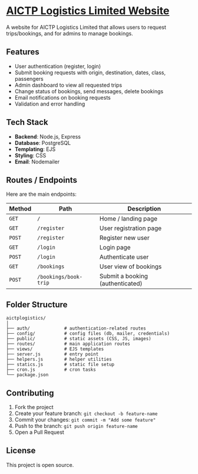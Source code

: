 # [AICTP Logistics Limited Website](https://www.aictp.com.ng)

A website for AICTP Logistics Limited that allows users to request trips/bookings, and for admins to manage bookings.

## Features

- User authentication (register, login)  
- Submit booking requests with origin, destination, dates, class, passengers  
- Admin dashboard to view all requested trips  
- Change status of bookings, send messages, delete bookings  
- Email notifications on booking requests  
- Validation and error handling  

## Tech Stack

- **Backend**: Node.js, Express  
- **Database**: PostgreSQL  
- **Templating**: EJS  
- **Styling**: CSS  
- **Email**: Nodemailer  

## Routes / Endpoints

Here are the main endpoints:

| Method | Path                  | Description                          |
|--------|-----------------------|--------------------------------------|
| `GET`  | `/`                   | Home / landing page                  |
| `GET`  | `/register`           | User registration page               |
| `POST` | `/register`           | Register new user                    |
| `GET`  | `/login`              | Login page                           |
| `POST` | `/login`              | Authenticate user                    |
| `GET`  | `/bookings`           | User view of bookings          |
| `POST` | `/bookings/book-trip` | Submit a booking (authenticated)     |

## Folder Structure

```
aictplogistics/
│
├── auth/             # authentication-related routes
├── config/           # config files (db, mailer, credentials)
├── public/           # static assets (CSS, JS, images)
├── routes/           # main application routes
├── views/            # EJS templates
├── server.js         # entry point
├── helpers.js        # helper utilities
├── statics.js        # static file setup
├── cron.js           # cron tasks 
└── package.json
```

## Contributing

1. Fork the project  
2. Create your feature branch: `git checkout -b feature-name`  
3. Commit your changes: `git commit -m "Add some feature"`  
4. Push to the branch: `git push origin feature-name`  
5. Open a Pull Request  

## License

This project is open source. 
